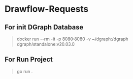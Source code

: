 # Drawflow-Requests
## For init DGraph Database

> docker run --rm -it -p 8080:8080 -v ~/dgraph:/dgraph dgraph/standalone:v20.03.0

## For Run Project

> go run .
